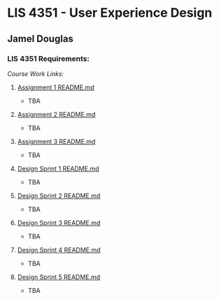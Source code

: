 # LIS 4351 - User Experience Design
## Jamel Douglas

### LIS 4351 Requirements:

*Course Work Links:*

1. [Assignment 1 README.md](assignment1/README.md "My Assignment 1 README.md file")
    - TBA

2. [Assignment 2 README.md](assignment2/README.md "My Assignment 2 README.md file")
    - TBA

3. [Assignment 3 README.md](assignment3/README.md "My Assignment 3 README.md file")
    - TBA

4. [Design Sprint 1 README.md](design1/README.md "My Design Sprint 1 README.md file")
    - TBA

5. [Design Sprint 2 README.md](design2/README.md "My Design Sprint 2 README.md file")
    - TBA

6. [Design Sprint 3 README.md](design3/README.md "My Design Sprint 3 README.md file")
    - TBA

7. [Design Sprint 4 README.md](design4/README.md "My Design Sprint 4 README.md file")
    - TBA

8. [Design Sprint 5 README.md](design5/README.md "My Design Sprint 5 README.md file")
    - TBA
